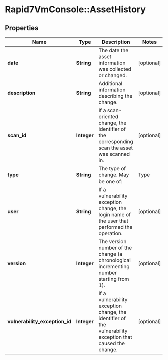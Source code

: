 # Rapid7VmConsole::AssetHistory

## Properties
Name | Type | Description | Notes
------------ | ------------- | ------------- | -------------
**date** | **String** | The date the asset information was collected or changed. | [optional] 
**description** | **String** | Additional information describing the change. | [optional] 
**scan_id** | **Integer** | If a scan-oriented change, the identifier of the corresponding scan the asset was scanned in. | [optional] 
**type** | **String** | The type of change. May be one of:  | Type                                | Source of Data                                              |  | ----------------------------------- | ----------------------------------------------------------- |  | &#x60;ASSET-IMPORT&#x60;, &#x60;EXTERNAL-IMPORT&#x60;   | External source such as the API                             |  | &#x60;EXTERNAL-IMPORT-APPSPIDER&#x60;         | Rapid7 InsightAppSec (previously known as AppSpider)        |  | &#x60;SCAN&#x60;                              | Scan engine scan                                            |  | &#x60;ACTIVE-SYNC&#x60;                       | ActiveSync                                                  |  | &#x60;SCAN-LOG-IMPORT&#x60;                   | Manual import of a scan log                                 |  | &#x60;VULNERABILITY_EXCEPTION_APPLIED&#x60;   | Vulnerability exception applied                             |  | &#x60;VULNERABILITY_EXCEPTION_UNAPPLIED&#x60; | Vulnerability exception unapplied                           | | [optional] 
**user** | **String** | If a vulnerability exception change, the login name of the user that performed the operation. | [optional] 
**version** | **Integer** | The version number of the change (a chronological incrementing number starting from 1).  | [optional] 
**vulnerability_exception_id** | **Integer** | If a vulnerability exception change, the identifier of the vulnerability exception that caused the change. | [optional] 


